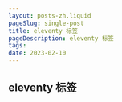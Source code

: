 ```yaml
---
layout: posts-zh.liquid
pageSlug: single-post
title: eleventy 标签
pageDescription: eleventy 标签
tags: 
date: 2023-02-10
---
```


## eleventy 标签